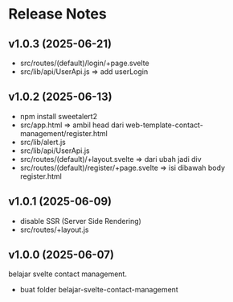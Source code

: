 # Release Notes

## v1.0.3 (2025-06-21)

- src/routes/(default)/login/+page.svelte
- src/lib/api/UserApi.js => add userLogin

## v1.0.2 (2025-06-13)

- npm install sweetalert2
- src/app.html => ambil head dari web-template-contact-management/register.html
- src/lib/alert.js
- src/lib/api/UserApi.js
- src/routes/(default)/+layout.svelte => dari <body class="flex items-center justify-center min-h-screen p-4 bg-gradient-to-br from-gray-900 to-gray-800"> ubah jadi div
- src/routes/(default)/register/+page.svelte => isi dibawah body register.html

## v1.0.1 (2025-06-09)

- disable SSR (Server Side Rendering)
- src/routes/+layout.js

## v1.0.0 (2025-06-07)

belajar svelte contact management.

- buat folder belajar-svelte-contact-management